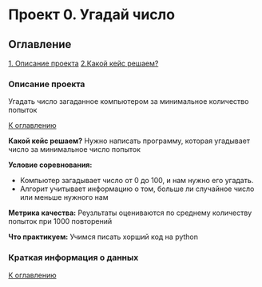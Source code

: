 # Проект 0. Угадай число 

## Оглавление 
[1. Описание проекта](https://github.com/Anturui/sf_data_science/blob/main/project_0/readme.md#Описание-проекта)
[2.Какой кейс решаем?](https://github.com/Anturui/sf_data_science/blob/main/project_0/readme.md#Какой-кейс-решаем?)



### Описание проекта  
Угадать число загаданное компьютером за минимальное количество попыток

[К оглавлению](https://github.com/Anturui/sf_data_science/blob/main/project_0/readme.md#Оглавление)

**Какой кейс решаем?**
Нужно написать программу, которая угадывает число за минимальное число попыток 

**Условие соревнования:** 
- Компьютер загадывает число от 0 до 100, и нам нужно его угадать. 
- Алгорит учитывает информацию о том, больше ли случайное число или меньше нужного нам

**Метрика качества:**
Реузльтаты оцениваются по среднему количеству попыток при 1000 повторений  

**Что практикуем:** 
Учимся писать хорший код на python 

### Краткая информация о данных

[К оглавлению](https://github.com/Anturui/sf_data_science/blob/main/project_0/readme.md#Оглавление)